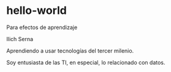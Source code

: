 # hello-world
Para efectos de aprendizaje

Ilich Serna

Aprendiendo a usar tecnologías del tercer milenio.

Soy entusiasta de las TI, en especial, lo relacionado con datos.
